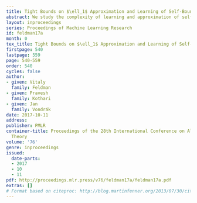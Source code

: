 ```yaml
---
title: Tight Bounds on $\ell_1$ Approximation and Learning of Self-Bounding Functions
abstract: We study the complexity of learning and approximation of self-bounding functions over the uniform distribution on the Boolean hypercube $\{0,1\}^n$. Informally, a function $f:\{0,1\}^n \rightarrow \mathbb{R}$ is self-bounding if for every $x \in \{0,1\}^n$, $f(x)$ upper bounds the sum of all the $n$ marginal decreases in the value of the function at $x$. Self-bounding functions include such well-known classes of functions as submodular and fractionally-subadditive (XOS) functions. They were introduced by Boucheron et al. in the context of concentration of measure inequalities. Our main result is a  nearly tight $\ell_1$-approximation of self-bounding functions by low-degree juntas. Specifically, all self-bounding functions can be $\epsilon$-approximated in $\ell_1$ by a polynomial of degree $\tilde{O}(1/\epsilon)$ over $2^{\tilde{O}(1/\epsilon)}$ variables. We show that both the degree and junta-size are optimal up to logarithmic terms. Previous techniques considered stronger $\ell_2$ approximation and proved nearly tight bounds of  $\Theta(1/\epsilon^{2})$ on the degree and $2^{\Theta(1/\epsilon^2)}$ on the number of variables. Our bounds rely on the analysis of noise stability of self-bounding functions together with a stronger connection between noise stability and $\ell_1$ approximation by low-degree polynomials. This technique can also be used to get tighter bounds on $\ell_1$ approximation by low-degree polynomials and faster learning algorithm for halfspaces. \newline These results lead to improved and in several cases almost tight bounds for PAC and agnostic learning of self-bounding functions relative to the uniform distribution. In particular, assuming hardness of learning juntas, we show that PAC and agnostic learning of self-bounding functions have complexity of $n^{\tilde{\Theta}(1/\epsilon)}$.
layout: inproceedings
series: Proceedings of Machine Learning Research
id: feldman17a
month: 0
tex_title: Tight Bounds on $\ell_1$ Approximation and Learning of Self-Bounding Functions
firstpage: 540
lastpage: 559
page: 540-559
order: 540
cycles: false
author:
- given: Vitaly
  family: Feldman
- given: Pravesh
  family: Kothari
- given: Jan
  family: Vondrák
date: 2017-10-11
address: 
publisher: PMLR
container-title: Proceedings of the 28th International Conference on Algorithmic Learning
  Theory
volume: '76'
genre: inproceedings
issued:
  date-parts:
  - 2017
  - 10
  - 11
pdf: http://proceedings.mlr.press/v76/feldman17a/feldman17a.pdf
extras: []
# Format based on citeproc: http://blog.martinfenner.org/2013/07/30/citeproc-yaml-for-bibliographies/
---
```

